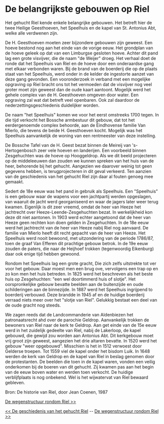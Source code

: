 # De belangrijkste gebouwen op Riel

Het gehucht Riel kende enkele belangrijke gebouwen. Het betreft hier de twee Heilige Geesthoeven, het Speelhuis en de kapel van St. Antonius Abt, welke alle verdwenen zijn.

De H. Geesthoeven moeten zeer bijzondere gebouwen zijn geweest. Een hoeve bestond nog aan het einde van de vorige eeuw. Het grondplan van de hoeve geleek op dat van een Limburgse gesloten hoeve. Achter dit pand lag een grote visvijver, die de naam "de Weijer" droeg. Het verhaal doet de ronde dat het Speelhuis van Riel en de hoeve door een onderaardse gang met elkaar verbonden waren. Bij de brand van de boerderij die op de plaats staat van het Speelhuis, werd onder in de kelder de ingestorte aanzet van deze gang gevonden. Een vooronderzoek in verband met een mogelijke opgraving op Riel bracht ons tot het vermoeden dat de visvijver nog veel groter moet zijn geweest dan de oude kaart aantoont. Mogelijk werd het gehele complex van de H. Geesthoeven omgeven door water. Een opgraving zal wat dat betreft veel openbaren. Ook zal daardoor de nederzettingsgeschiedenis duidelijker worden.

De naam "het Speelhuis" komen we voor het eerst omstreeks 1700 tegen. In die tijd verkocht het Bossche armbestuur dit gebouw, dat tot het eerdergenoemde complex behoorde, aan de Eindhovense familie Van Mierlo, die tevens de beide H. Geesthoeven kocht. Mogelijk was het Speelhuis aanvankelijk de woning van een rentmeester van deze instelling.

De Bossche Tafel van de H. Geest bezat binnen de Meireij van 's-Hertogenbosch zeer vele hoeven en landerijen. Een voorbeeld binnen Zesgehuchten was de hoeve op Hooggeldrop. Als we dit beeld projecteren op de middeleeuwen dan zouden we kunnen spreken van het huis van de heer, behorende bij het gehucht. Aangezien we daarover weinig tot geen gegevens hebben, is terugprojecteren in dit geval verkeerd. Ten aanzien van de geschiedenis van het gehucht Riel zijn daar al fouten genoeg mee gemaakt.

Sedert de 18e eeuw was het pand in gebruik als Speelhuis. Een "Speelhuis" is een gebouw waar de wapens voor een jachtpartij werden opgeslagen, van waaruit de jacht werd georganiseerd en waar de jagers later weer terug kwamen. Eigenlijk is dit zeer vreemd, omdat de heer van Heeze het jachtrecht over Heeze-Leende-Zesgehuchten bezat. In werkelijkheid kon deze dit niet aantonen. In 1903 werd echter aangetoond dat de heer van Heeze geen rechten kon doen gelden in Zesgehuchten. In de 18e eeuw werd het jachtrecht van de heer van Heeze nabij Riel nog aanvaard. De familie van Mierlo heeft dit recht gepacht van de heer van Heeze. Het Speelhuis werd nooit bewoond, met uitzondering van de periode 1786/87, toen de graaf Van Efferen dit prachtige gebouw betrok. In de 19e eeuw zouden de paters, die naar de Heijhoef trokken (tegenwoordig Eikenburg) daar ook enige tijd hebben gewoond.

Rondom het Speelhuis lag een grote gracht, Die zich zelfs uitstrekte tot ver voor het gebouw. Daar moest men een brug ove, vervolgens een trap op en zo kon men het huis betreden. In 1825 werd het beschreven als het beste huis op Zesgehuchten: "een wel doortimmerd huis of slotje". Het oorspronkelijke gebouw bevatte beelden aan de buitenzijde en oude schilderingen aan de binnezijde. In 1887 werd het Speelhuis ingrijpend to boerderij verbouwd. Deze brandde in 1945 af en de huidige boerderij verraad niets meer over het "slotje van Riel". Gelukkig bestaat een deel van de oude gracht nog steeds.

We zagen reeds dat de Landcommanderie van Aldenbiezen het patronaatsrecht ahd over de parochie Geldrop. Aanvankelijk trokken de bewoners van Riel naar de kerk te Geldrop. Aan get einde van de 15e eeuw werd in het zuidelijk gedeelte van Riel, nabij de Lakerloop, de kapel gebouwd, die gewijd zou worden aan Antonius Abt. Dit kerkgebouw moet vrij groot zijn geweest, aangezien het drie altaren bevatte. In 1520 werd het gebouw "weer opgebouwd". Misschien is het in 1512 verwoest door Gelderse troepen. Tot 1559 viel de kapel onder het bisdom Luik. In 1648 werden de kerk van Geldrop en de kapel van Riel in beslag genomen door de protestanten. De beelden die toen in de kapel waren, vonden een veilig onderkomen bij de boeren van dit gehucht. Zij kwamen pas aan het begin van de eeuw boven water en werden toen verkocht. De huidige verblijfplaats is nog onbekend. Wel is het wijwatervat van Riel bewaard gebleven.

Bron: De historie van Riel, door Jean Coenen, 1987

[De wegenstructuur rondom Riel >>](coenen3)

[<< De geschiedenis van het gehucht Riel](coenen1) -- [De wegenstructuur rondom Riel >>](coenen3)
